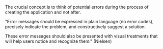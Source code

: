 The crucial concept is to think of potential errors during the process of creating the application and not after.


"Error messages should be expressed in plain language (no error codes), precisely indicate the problem, and constructively suggest a solution.

These error messages should also be presented with visual treatments that will help users notice and recognize them." (Nielsen)